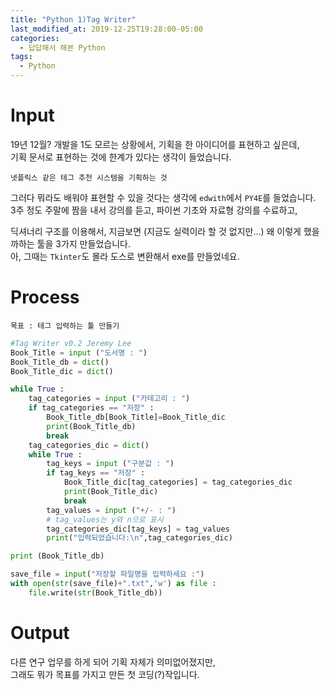 ```yaml
---
title: "Python 1)Tag Writer"
last_modified_at: 2019-12-25T19:28:00-05:00
categories:
  - 답답해서 해본 Python
tags:
  - Python
---
```


Input
=====

19년 12월? 개발을 1도 모르는 상황에서, 기획을 한 아이디어를 표현하고 싶은데,   
기획 문서로 표현하는 것에 한계가 있다는 생각이 들었습니다.    

```
넷플릭스 같은 테그 추천 시스템을 기획하는 것
```

그러다 뭐라도 배워야 표현할 수 있을 것다는 생각에 `edwith`에서 `PY4E`를 들었습니다.   
3주 정도 주말에 짬을 내서 강의를 듣고, 파이썬 기초와 자료형 강의를 수료하고,   

딕셔너리 구조를 이용해서, 지금보면 (지금도 실력이라 할 것 없지만...)
왜 이렇게 했을까하는 툴을 3가지 만들었습니다.   
아, 그때는 `Tkinter`도 몰라 도스로 변환해서 exe를 만들었네요.   


Process
=====

```
목표 : 테그 입력하는 툴 만들기
```

```python
#Tag Writer v0.2 Jeremy Lee
Book_Title = input ("도서명 : ")
Book_Title_db = dict()
Book_Title_dic = dict()

while True :
    tag_categories = input ("카테고리 : ")
    if tag_categories == "저장" :
        Book_Title_db[Book_Title]=Book_Title_dic
        print(Book_Title_db)
        break
    tag_categories_dic = dict()
    while True :
        tag_keys = input ("구분값 : ")
        if tag_keys == "저장" :
            Book_Title_dic[tag_categories] = tag_categories_dic
            print(Book_Title_dic)
            break
        tag_values = input ("+/- : ")
        # tag_values는 y와 n으로 표시
        tag_categories_dic[tag_keys] = tag_values
        print("입력되었습니다:\n",tag_categories_dic)

print (Book_Title_db)

save_file = input("저장할 파일명을 입력하세요 :")
with open(str(save_file)+".txt",'w') as file :
    file.write(str(Book_Title_db))
```


Output
=====
다른 연구 업무를 하게 되어 기획 자체가 의미없어졌지만,   
그래도 뭐가 목표를 가지고 만든 첫 코딩(?)작입니다.
